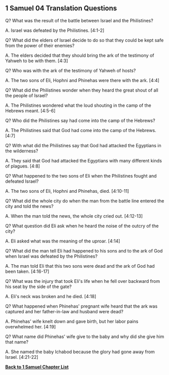 ## 1 Samuel 04 Translation Questions ##

Q? What was the result of the battle between Israel and the Philistines?

A. Israel was defeated by the Philistines. [4:1-2]

Q? What did the elders of Israel decide to do so that they could be kept safe from the power of their enemies?

A. The elders decided that they should bring the ark of the testimony of Yahweh to be with them. [4:3]

Q? Who was with the ark of the testimony of Yahweh of hosts?

A. The two sons of Eli, Hophni and Phinehas were there with the ark. [4:4]

Q? What did the Philistines wonder when they heard the great shout of all the people of Israel?

A. The Philistines wondered what the loud shouting in the camp of the Hebrews meant. [4:5-6]

Q? Who did the Philistines say had come into the camp of the Hebrews?

A. The Philistines said that God had come into the camp of the Hebrews. [4:7]

Q? With what did the Philistines say that God had attacked the Egyptians in the wilderness?

A. They said that God had attacked the Egyptians with many different kinds of plagues. [4:8]

Q? What happened to the two sons of Eli when the Philistines fought and defeated Israel?

A. The two sons of Eli, Hophni and Phinehas, died. [4:10-11]

Q? What did the whole city do when the man from the battle line entered the city and told the news?

A. When the man told the news, the whole city cried out. [4:12-13]

Q? What question did Eli ask when he heard the noise of the outcry of the city?

A. Eli asked what was the meaning of the uproar. [4:14]

Q? What did the man tell Eli had happened to his sons and to the ark of God when Israel was defeated by the Philistines?

A. The man told Eli that this two sons were dead and the ark of God had been taken. [4:16-17]

Q? What was the injury that took Eli's life when he fell over backward from his seat by the side of the gate?

A. Eli's neck was broken and he died. [4:18]

Q? What happened when Phinehas' pregnant wife heard that the ark was captured and her father-in-law and husband were dead?

A. Phinehas' wife knelt down and gave birth, but her labor pains overwhelmed her. [4:19]

Q? What name did Phinehas' wife give to the baby and why did she give him that name?

A. She named the baby Ichabod because the glory had gone away from Israel. [4:21-22]

__[Back to 1 Samuel Chapter List](./)__


